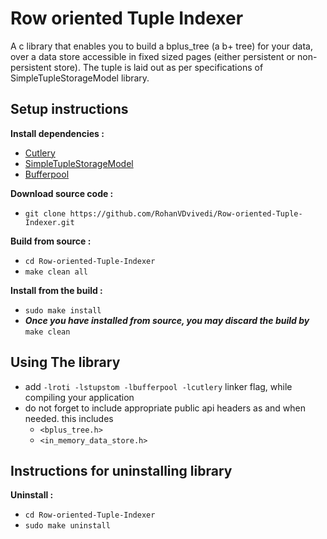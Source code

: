 # Row oriented Tuple Indexer
A c library that enables you to build a bplus_tree (a b+ tree) for your data, over a data store accessible in fixed sized pages (either persistent or non-persistent store).
The tuple is laid out as per specifications of SimpleTupleStorageModel library.

## Setup instructions
**Install dependencies :**
 * [Cutlery](https://github.com/RohanVDvivedi/Cutlery)
 * [SimpleTupleStorageModel](https://github.com/RohanVDvivedi/SimpleTupleStorageModel)
 * [Bufferpool](https://github.com/RohanVDvivedi/Bufferpool)

**Download source code :**
 * `git clone https://github.com/RohanVDvivedi/Row-oriented-Tuple-Indexer.git`

**Build from source :**
 * `cd Row-oriented-Tuple-Indexer`
 * `make clean all`

**Install from the build :**
 * `sudo make install`
 * ***Once you have installed from source, you may discard the build by*** `make clean`

## Using The library
 * add `-lroti -lstupstom -lbufferpool -lcutlery` linker flag, while compiling your application
 * do not forget to include appropriate public api headers as and when needed. this includes
   * `<bplus_tree.h>`
   * `<in_memory_data_store.h>`

## Instructions for uninstalling library

**Uninstall :**
 * `cd Row-oriented-Tuple-Indexer`
 * `sudo make uninstall`
